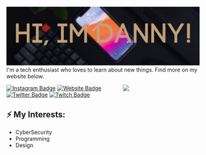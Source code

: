 ![Header image](https://raw.githubusercontent.com/dosermind/dosermind/master/Assets/GitHub_Header.png)
I'm a tech enthusiast who loves to learn about new things. Find more on my website below.

<img align='right' src='https://media.giphy.com/media/qXu0XdPmivC7e/giphy.gif' width='200"'>


[![Instagram Badge](https://img.shields.io/badge/-daniel.adriao-e4405f?style=flat-square&logo=Instagram&logoColor=white&link=https://www.instagram.com/daniel.adriao/)](https://www.instagram.com/daniel.adriao/)
[![Website Badge](https://img.shields.io/badge/-mywebsite-e34f26?style=flat-square&logo=HTML5&logoColor=white&link=https://daniel-adriao.web.app)](https://daniel-adriao.web.app)
[![Twitter Badge](https://img.shields.io/badge/-dosermind-1DA1F2?style=flat-square&logo=twitter&logoColor=white&link=https://twitter.com/dosermind)](https://twitter.com/dosermind)
[![Twitch Badge](https://img.shields.io/badge/-dosermind-6441a5?style=flat-square&logo=twitch&logoColor=white&link=https://twitch.com/dosermind)](https://twitch.com/dosermind)


## ⚡ My Interests:
- CyberSecurity
- Programming
- Design
